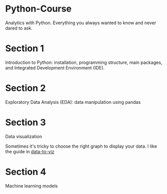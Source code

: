# Python-Course
Analytics with Python. Everything you always wanted to know and never dared to ask.

# Section 1
Introduction to Python: installation, programming structure, main packages, and Integrated Development Environment (IDE).

# Section 2
Exploratory Data Analysis (EDA): data manipulation using pandas

# Section 3
Data visualization

Sometimes it's tricky to choose the right graph to display your data. I like the guide in [data-to-viz](https://www.data-to-viz.com/)

# Section 4
Machine learning models
